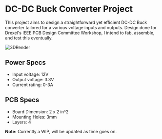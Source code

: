 # DC-DC Buck Converter Project
This project aims to design a straightforward yet efficient DC-DC Buck converter tailored for a various voltage inputs and outputs.
Design done for Drexel's IEEE PCB Design Committee Workshop, I intend to fab, assemble, and test this eventually.

![3DRender](https://github.com/takizala/Buck-Converter/tree/main/images/Buck_Converter_PCB.png?raw=true)

## Power Specs
- Input voltage: 12V
- Output voltage: 3.3V 
- Current rating: 0-3A

## PCB Specs
- Board Dimension: 2 x 2 in^2
- Mounting Holes: 3mm
- Layers: 4

**Note:** Currently a WIP, will be updated as time goes on.

